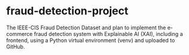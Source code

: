 # fraud-detection-project
The IEEE-CIS Fraud Detection Dataset and plan to implement the e-commerce fraud detection system with Explainable AI (XAI), including a frontend, using a Python virtual environment (venv) and uploaded to GitHub.
